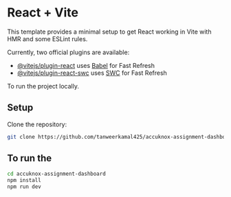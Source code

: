 # React + Vite

This template provides a minimal setup to get React working in Vite with HMR and some ESLint rules.

Currently, two official plugins are available:

- [@vitejs/plugin-react](https://github.com/vitejs/vite-plugin-react/blob/main/packages/plugin-react/README.md) uses [Babel](https://babeljs.io/) for Fast Refresh
- [@vitejs/plugin-react-swc](https://github.com/vitejs/vite-plugin-react-swc) uses [SWC](https://swc.rs/) for Fast Refresh


To run the project locally.

## Setup

Clone the repository:
```bash
git clone https://github.com/tanweerkamal425/accuknox-assignment-dashboard
```

## To run the 

```bash
cd accuknox-assignment-dashboard
npm install
npm run dev
```
